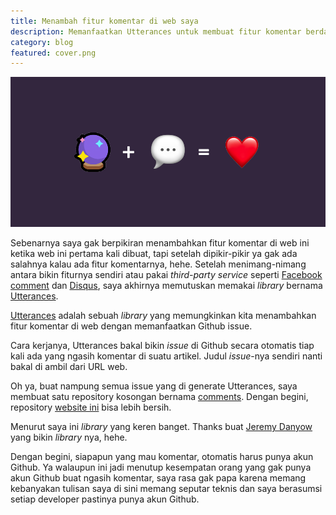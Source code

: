 ```yaml
---
title: Menambah fitur komentar di web saya
description: Memanfaatkan Utterances untuk membuat fitur komentar berdasarkan issues di Github
category: blog
featured: cover.png
---
```


<img src="cover.png" alt="Menambah fitur komentar di web saya" />

<p></p>

Sebenarnya saya gak berpikiran menambahkan fitur komentar di web ini ketika web ini pertama kali dibuat, tapi setelah dipikir-pikir ya gak ada salahnya kalau ada fitur komentarnya, hehe.
Setelah menimang-nimang antara bikin fiturnya sendiri atau pakai _third-party service_ seperti <a href="https://developers.facebook.com/docs/plugins/comments/" target="_blank" rel="noopener">Facebook comment</a> dan <a href="https://disqus.com/" target="_blank" rel="noopener">Disqus</a>, saya akhirnya memutuskan memakai _library_ bernama <a href="https://utteranc.es/" target="_blank" rel="noopener">Utterances</a>.

<a href="https://utteranc.es/" target="_blank" rel="noopener">Utterances</a> adalah sebuah _library_ yang memungkinkan kita menambahkan fitur komentar di web dengan memanfaatkan Github issue.

Cara kerjanya, Utterances bakal bikin _issue_ di Github secara otomatis tiap kali ada yang ngasih komentar di suatu artikel. Judul _issue_-nya sendiri nanti bakal di ambil dari URL web.

Oh ya, buat nampung semua issue yang di generate Utterances, saya membuat satu repository kosongan bernama <a href="https://github.com/trihargianto/comments" target="_blank" rel="noopener">comments</a>. Dengan begini, repository <a href="https://github.com/trihargianto/trihargianto.com" target="_blank" rel="noopener">website ini</a> bisa lebih bersih.

Menurut saya ini _library_ yang keren banget. Thanks buat <a href="https://github.com/jdanyow" target="_blank" rel="noopener">Jeremy Danyow</a> yang bikin _library_ nya, hehe.

Dengan begini, siapapun yang mau komentar, otomatis harus punya akun Github. Ya walaupun ini jadi menutup kesempatan orang yang gak punya akun Github buat ngasih komentar, saya rasa gak papa karena memang kebanyakan tulisan saya di sini memang seputar teknis dan saya berasumsi setiap developer pastinya punya akun Github.
